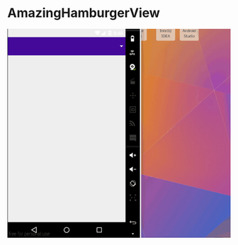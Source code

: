 # AmazingHamburgerView

![Alt text](https://github.com/igor-alyoshin/AmazingCollapsingRecycler/blob/master/art/presentation.gif)